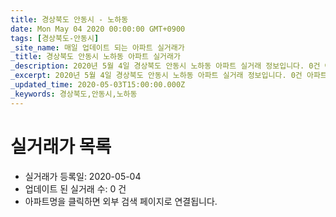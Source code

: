```yaml
---
title: 경상북도 안동시 - 노하동
date: Mon May 04 2020 00:00:00 GMT+0900
tags: [경상북도-안동시]
_site_name: 매일 업데이트 되는 아파트 실거래가
_title: 경상북도 안동시 노하동 아파트 실거래가
_description: 2020년 5월 4일 경상북도 안동시 노하동 아파트 실거래 정보입니다. 0건 아파트 정보가 있습니다.
_excerpt: 2020년 5월 4일 경상북도 안동시 노하동 아파트 실거래 정보입니다. 0건 아파트 정보가 있습니다.
_updated_time: 2020-05-03T15:00:00.000Z
_keywords: 경상북도,안동시,노하동
---
```






# 실거래가 목록
- 실거래가 등록일: 2020-05-04
- 업데이트 된 실거래 수: 0 건
- 아파트명을 클릭하면 외부 검색 페이지로 연결됩니다.




